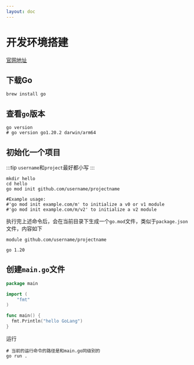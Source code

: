 ```yaml
---
layout: doc
---
```

# 开发环境搭建

[官网地址](https://go.dev/)

## 下载Go

```shell
brew install go
```

## 查看`go`版本

```shell
go version
# go version go1.20.2 darwin/arm64
```
## 初始化一个项目

:::tip
`username`和`project`最好都小写
:::

```shell
mkdir hello
cd hello
go mod init github.com/username/projectname

#Example usage:
#'go mod init example.com/m' to initialize a v0 or v1 module
#'go mod init example.com/m/v2' to initialize a v2 module
```

执行完上述命令后，会在当前目录下生成一个`go.mod`文件，类似于`package.json`文件，内容如下

```shell
module github.com/username/projectname

go 1.20
```

## 创建`main.go`文件

```Go
package main

import (
	"fmt"
)

func main() {
  fmt.Println("hello GoLang")
}
```
运行

```shell
# 当前的运行命令的路径是和main.go同级别的
go run .
```
